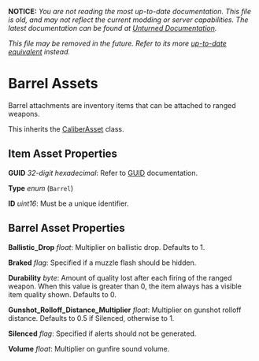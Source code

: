 **NOTICE:** *You are not reading the most up-to-date documentation. This file is old, and may not reflect the current modding or server capabilities. The latest documentation can be found at [Unturned Documentation](https://docs.smartlydressedgames.com/).*

*This file may be removed in the future. Refer to its more [up-to-date equivalent](https://docs.smartlydressedgames.com/en/stable/assets/item-asset/barrel-asset.html) instead.*

Barrel Assets
=============

Barrel attachments are inventory items that can be attached to ranged weapons.

This inherits the [CaliberAsset](/ItemAsset/CaliberAsset.md) class.

Item Asset Properties
---------------------

**GUID** *32-digit hexadecimal*: Refer to [GUID](/GUID.md) documentation.

**Type** *enum* (`Barrel`)

**ID** *uint16*: Must be a unique identifier.

Barrel Asset Properties
-----------------------

**Ballistic_Drop** *float*: Multiplier on ballistic drop. Defaults to 1.

**Braked** *flag*: Specified if a muzzle flash should be hidden.

**Durability** *byte*: Amount of quality lost after each firing of the ranged weapon. When this value is greater than 0, the item always has a visible item quality shown. Defaults to 0.

**Gunshot_Rolloff_Distance_Multiplier** *float*: Multiplier on gunshot rolloff distance. Defaults to 0.5 if Silenced, otherwise to 1.

**Silenced** *flag*: Specified if alerts should not be generated.

**Volume** *float*: Multiplier on gunfire sound volume.
